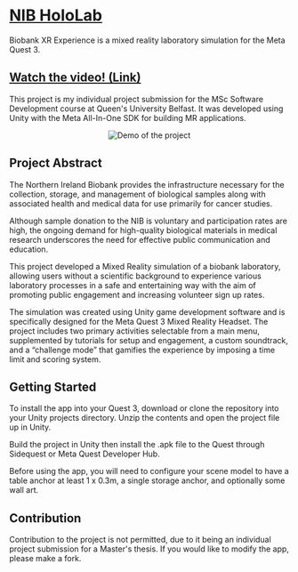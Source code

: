 # [NIB HoloLab](https://github.com/niccybuzz/Biobank-XR-Experience)

Biobank XR Experience is a mixed reality laboratory simulation for the Meta Quest 3.

## [Watch the video! (Link)](https://youtu.be/R4c6Khhy0jI?si=jM33cQOtBQkzF27Z)

This project is my individual project submission for the MSc Software Development course at Queen's University Belfast.
It was developed using Unity with the Meta All-In-One SDK for building MR applications.

<div align="center">
<img src="github_assets/readme_gif1.gif" alt="Demo of the project" />
</div>

## Project Abstract

The Northern Ireland Biobank provides the infrastructure necessary for the collection, storage, and management of biological samples along with associated health and medical data for use primarily for cancer studies. 

Although sample donation to the NIB is voluntary and participation rates are high, the ongoing demand for high-quality biological materials in medical research underscores the need for effective public communication and education. 

This project developed a Mixed Reality simulation of a biobank laboratory, allowing users without a scientific background to experience various laboratory processes in a safe and entertaining way with the aim of promoting public engagement and increasing volunteer sign up rates.

The simulation was created using Unity game development software and is specifically designed for the Meta Quest 3 Mixed Reality Headset. The project includes two primary activities selectable from a main menu, supplemented by tutorials for setup and engagement, a custom soundtrack, and a “challenge mode” that gamifies the experience by imposing a time limit and scoring system.

## Getting Started

To install the app into your Quest 3, download or clone the repository into your Unity projects directory.
Unzip the contents and open the project file up in Unity.

Build the project in Unity then install the .apk file to the Quest through Sidequest or Meta Quest Developer Hub.

Before using the app, you will need to configure your scene model to have a table anchor at least 1 x 0.3m, a single storage anchor, and optionally some wall art.

## Contribution

Contribution to the project is not permitted, due to it being an individual project submission for a Master's thesis.
If you would like to modify the app, please make a fork.
